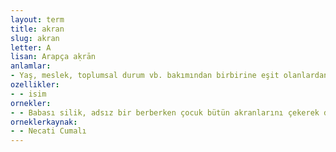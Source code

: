 ```yaml
---
layout: term
title: akran
slug: akran
letter: A
lisan: Arapça aḳrān
anlamlar:
- Yaş, meslek, toplumsal durum vb. bakımından birbirine eşit olanlardan her biri; baştaş, boydaş, taydaş, öğür
ozellikler:
- - isim
ornekler:
- - Babası silik, adsız bir berberken çocuk bütün akranlarını çekerek dükkânını canlandırdı.
orneklerkaynak:
- - Necati Cumalı
---
```

